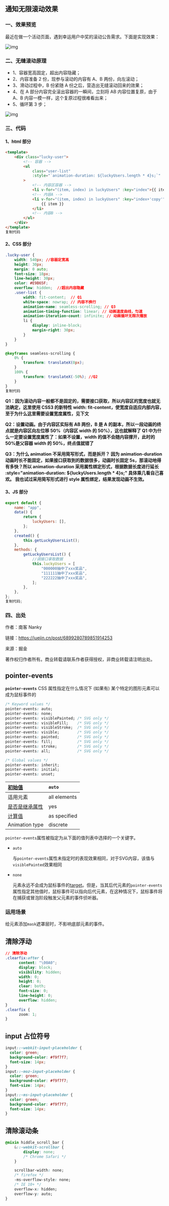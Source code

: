 ## 通知无限滚动效果

### 一、效果预览

最近在做一个活动页面，遇到幸运用户中奖的滚动公告需求。下面是实现效果：

![img](https://p6-juejin.byteimg.com/tos-cn-i-k3u1fbpfcp/c5820d063acd47569ef0d21e4573ebfc~tplv-k3u1fbpfcp-watermark.image)

### 二、无缝滚动原理

- 1、容器宽高固定，超出内容隐藏；
- 2、内容准备 2 份，现参与滚动的内容有 A、B 两份，向左滚动；
- 3、滑动过程中，B 份紧随 A 份之后，营造出无缝滚动回来的效果；
- 4、在 A 部分内容完全滚出容器的一瞬间，立刻将 AB 内容位置复原，由于 A、B 内容一模一样，这个复原过程很难看出来；
- 5、循环第 3 步；

![img](https://p9-juejin.byteimg.com/tos-cn-i-k3u1fbpfcp/a69e0693ad0a4724a02ccba7c2020af5~tplv-k3u1fbpfcp-watermark.image)

### 三、代码

#### 1、html 部分

```html
<template>
	<div class="lucky-user">
		<!-- 容器 -->
		<ul
			class="user-list"
			:style="`animation-duration: ${luckyUsers.length * 4}s;`"
		>
			<!-- 内容区容器 -->
			<li v-for="(item, index) in luckyUsers" :key="index">{{ item }}</li>
			<!-- 内容A -->
			<li v-for="(item, index) in luckyUsers" :key="index+'copy'">
				{{ item }}
			</li>
			<!-- 内容B -->
		</ul>
	</div>
</template>
复制代码
```

#### 2、CSS 部分

```css
.lucky-user {
    width: 540px; //容器定宽高
    height: 30px;
    margin: 0 auto;
    font-size: 18px;
    line-height: 30px;
    color: #E9B65F;
    overflow: hidden;  //超出内容隐藏
    .user-list {
        width: fit-content;  // Q1
        white-space: nowrap; // 内容不换行
        animation-name: seamless-scrolling; // Q3
        animation-timing-function: linear; // 动画速度曲线，匀速
        animation-iteration-count: infinite; // 动画循环无限次播放
        li {
            display: inline-block;
            margin-right: 30px;
        }
    }
}

@keyframes seamless-scrolling {
    0% {
        transform: translateX(0px);
    }
    100% {
        transform: translateX(-50%); //Q2
    }
}
复制代码
```

**Q1：因为滚动内容一般都不是固定的，需要接口获取，所以内容区的宽度也就无法确定，这里使用 CSS3 的新特性 width: fit-content，使宽度自适应内部内容，至于为什么这里需要设置宽度属性，见下文**

**Q2：设置动画。由于内容区实际有 AB 两份，B 是 A 的副本，所以一段动画的终点就是内容区向左位移 50%（内容区 width 的 50%），这也就解释了 Q1 中为什么一定要设置宽度属性了：如果不设置，width 的值不会随内容撑开，此时的 50%是父容器 width 的 50%，终点值就错了**

**Q3：为什么 animation 不采用简写形式，而是拆开？ 因为 animation-duration 动画时长不能固定，如果接口获取到的数据很多，动画时长固定 5s，那滚动地得有多快？所以 animation-duration 采用属性绑定形式，根据数据长度进行延长 :style="animation-duration: \${luckyUsers.length \* 4}s;" 具体乘几看自己喜欢。 我也试过采用简写形式进行 style 属性绑定，结果发现动画不生效。**

#### 3、JS 部分

```javascript
export default {
	name: "app",
	data() {
		return {
			luckyUsers: [],
		};
	},
	created() {
		this.getLuckyUsersList();
	},
	methods: {
		getLuckyUsersList() {
			//调接口拿取数据
			this.luckyUsers = [
				"000000抽中了xxx奖品",
				"111111抽中了xxx奖品",
				"222222抽中了xxx奖品",
			];
		},
	},
};
复制代码;
```

### 四、出处

作者：南客 Nanky

链接：https://juejin.cn/post/6899280789851914253

来源：掘金

著作权归作者所有。商业转载请联系作者获得授权，非商业转载请注明出处。

## pointer-events

**`pointer-events`** CSS 属性指定在什么情况下 (如果有) 某个特定的图形元素可以成为鼠标事件的

```css
/* Keyword values */
pointer-events: auto;
pointer-events: none;
pointer-events: visiblePainted; /* SVG only */
pointer-events: visibleFill;    /* SVG only */
pointer-events: visibleStroke;  /* SVG only */
pointer-events: visible;        /* SVG only */
pointer-events: painted;        /* SVG only */
pointer-events: fill;           /* SVG only */
pointer-events: stroke;         /* SVG only */
pointer-events: all;            /* SVG only */

/* Global values */
pointer-events: inherit;
pointer-events: initial;
pointer-events: unset;
```

| [初始值](https://developer.mozilla.org/zh-CN/docs/Web/CSS/initial_value) | `auto`       |
| :----------------------------------------------------------- | :----------- |
| 适用元素                                                     | all elements |
| [是否是继承属性](https://developer.mozilla.org/zh-CN/docs/Web/CSS/inheritance) | yes          |
| [计算值](https://developer.mozilla.org/zh-CN/docs/Web/CSS/computed_value) | as specified |
| Animation type                                               | discrete     |

`pointer-events`属性被指定为从下面的值列表中选择的一个关键字。

- `auto`

  与`pointer-events`属性未指定时的表现效果相同，对于SVG内容，该值与`visiblePainted`效果相同

- `none`

  元素永远不会成为鼠标事件的[target](https://developer.mozilla.org/en-US/docs/Web/API/event.target)。但是，当其后代元素的`pointer-events`属性指定其他值时，鼠标事件可以指向后代元素，在这种情况下，鼠标事件将在捕获或冒泡阶段触发父元素的事件侦听器。

### 运用场景

给元素添加`mask`遮罩层时，不影响底部元素的事件。

## 清除浮动

```css
// 清除浮动
.clearfix:after {
      content: "\00A0";
      display: block;
      visibility: hidden;
      width: 0;
      height: 0;
      clear: both;
      font-size: 0;
      line-height: 0;
      overflow: hidden;
}
.clearfix {
      zoom: 1;
}
```

## input 占位符号

```css
input::-webkit-input-placeholder {
  color: green;
  background-color: #f9f7f7;
  font-size: 14px;
}
input::-moz-input-placeholder {
  color: green;
  background-color: #f9f7f7;
  font-size: 14px;
}
input::-ms-input-placeholder {
  color: green;
  background-color: #f9f7f7;
  font-size: 14px;
}
```

## 清除滚动条

```css
@mixin hiddle_scroll_bar {
    &::-webkit-scrollbar {
        display: none;
        /* Chrome Safari */
    }

    scrollbar-width: none;
    /* firefox */
    -ms-overflow-style: none;
    /* IE 10+ */
    overflow-x: hidden;
    overflow-y: auto;
}
```

